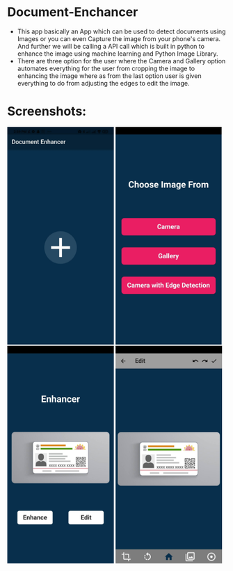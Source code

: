# Document-Enchancer
* This app basically an App which can be used to detect documents using Images or you can even Capture the image from your phone's camera. And further we will be calling a API call which is built in python to enhance the image using machine learning and Python Image Library.
* There are three option for the user where the Camera and Gallery option automates everything for the user from cropping the image to enhancing the image where as from the last option user is given everything to do from adjusting the edges to edit the image.

# Screenshots:
<img src = 'Frontend/screenshots/1.jpg' height=500>
<img src = 'Frontend/screenshots/2.jpg' height=500>
<img src = 'Frontend/screenshots/3.jpg' height=500>
<img src = 'Frontend/screenshots/4.jpg' height=500>
